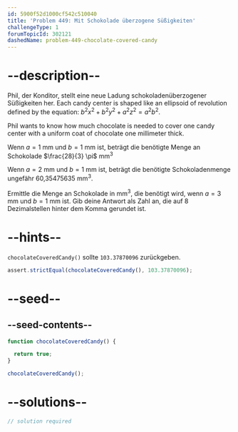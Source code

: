 ```yaml
---
id: 5900f52d1000cf542c510040
title: 'Problem 449: Mit Schokolade überzogene Süßigkeiten'
challengeType: 1
forumTopicId: 302121
dashedName: problem-449-chocolate-covered-candy
---
```


# --description--

Phil, der Konditor, stellt eine neue Ladung schokoladenüberzogener Süßigkeiten her. Each candy center is shaped like an ellipsoid of revolution defined by the equation: $b^2x^2 + b^2y^2 + a^2z^2 = a^2b^2$.

Phil wants to know how much chocolate is needed to cover one candy center with a uniform coat of chocolate one millimeter thick.

Wenn $a = 1$ mm und $b = 1$ mm ist, beträgt die benötigte Menge an Schokolade $\frac{28}{3} \pi$ mm<sup>3</sup>

Wenn $a = 2$ mm und $b = 1$ mm ist, beträgt die benötigte Schokoladenmenge ungefähr 60,35475635 mm<sup>3</sup>.

Ermittle die Menge an Schokolade in mm<sup>3</sup>, die benötigt wird, wenn $a = 3$ mm und $b = 1$ mm ist. Gib deine Antwort als Zahl an, die auf 8 Dezimalstellen hinter dem Komma gerundet ist.

# --hints--

`chocolateCoveredCandy()` sollte `103.37870096` zurückgeben.

```js
assert.strictEqual(chocolateCoveredCandy(), 103.37870096);
```

# --seed--

## --seed-contents--

```js
function chocolateCoveredCandy() {

  return true;
}

chocolateCoveredCandy();
```

# --solutions--

```js
// solution required
```
